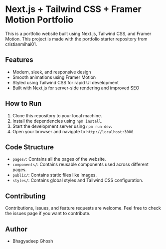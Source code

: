 # Next.js + Tailwind CSS + Framer Motion Portfolio

This is a portfolio website built using Next.js, Tailwind CSS, and Framer Motion. This project is made with the portfolio starter repository from cristianmihai01.

## Features

- Modern, sleek, and responsive design
- Smooth animations using Framer Motion
- Styled using Tailwind CSS for rapid UI development
- Built with Next.js for server-side rendering and improved SEO

## How to Run

1. Clone this repository to your local machine.
2. Install the dependencies using `npm install`.
3. Start the development server using `npm run dev`.
4. Open your browser and navigate to `http://localhost:3000`.

## Code Structure

- `pages/`: Contains all the pages of the website.
- `components/`: Contains reusable components used across different pages.
- `public/`: Contains static files like images.
- `styles/`: Contains global styles and Tailwind CSS configuration.

## Contributing

Contributions, issues, and feature requests are welcome. Feel free to check the issues page if you want to contribute.

## Author

- Bhagyadeep Ghosh
